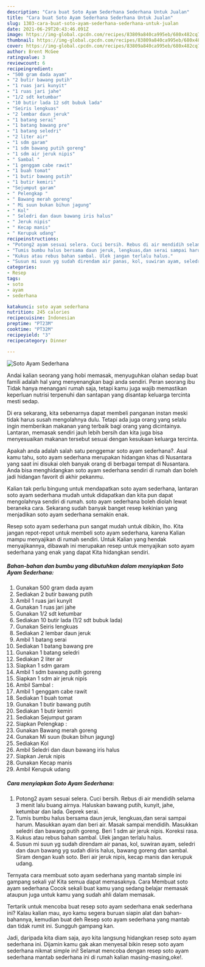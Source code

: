 ```yaml
---
description: "Cara buat Soto Ayam Sederhana Sederhana Untuk Jualan"
title: "Cara buat Soto Ayam Sederhana Sederhana Untuk Jualan"
slug: 1303-cara-buat-soto-ayam-sederhana-sederhana-untuk-jualan
date: 2021-06-29T20:43:46.091Z
image: https://img-global.cpcdn.com/recipes/83809a840ca995eb/680x482cq70/soto-ayam-sederhana-foto-resep-utama.jpg
thumbnail: https://img-global.cpcdn.com/recipes/83809a840ca995eb/680x482cq70/soto-ayam-sederhana-foto-resep-utama.jpg
cover: https://img-global.cpcdn.com/recipes/83809a840ca995eb/680x482cq70/soto-ayam-sederhana-foto-resep-utama.jpg
author: Brent McGee
ratingvalue: 3
reviewcount: 6
recipeingredient:
- "500 gram dada ayam"
- "2 butir bawang putih"
- "1 ruas jari kunyit"
- "1 ruas jari jahe"
- "1/2 sdt ketumbar"
- "10 butir lada 12 sdt bubuk lada"
- "Seiris lengkuas"
- "2 lembar daun jeruk"
- "1 batang serai"
- "1 batang bawang pre"
- "1 batang seledri"
- "2 liter air"
- "1 sdm garam"
- "1 sdm bawang putih goreng"
- "1 sdm air jeruk nipis"
- " Sambal "
- "1 genggam cabe rawit"
- "1 buah tomat"
- "1 butir bawang putih"
- "1 butir kemiri"
- "Sejumput garam"
- " Pelengkap "
- " Bawang merah goreng"
- " Mi suun bukan bihun jagung"
- " Kol"
- " Seledri dan daun bawang iris halus"
- " Jeruk nipis"
- " Kecap manis"
- " Kerupuk udang"
recipeinstructions:
- "Potong2 ayam sesuai selera. Cuci bersih. Rebus di air mendidih selama 3 menit lalu buang airnya. Haluskan bawang putih, kunyit, jahe, ketumbar dan lada. Geprek serai."
- "Tumis bumbu halus bersama daun jeruk, lengkuas,dan serai sampai harum. Masukkan ayam dan beri air. Masak sampai mendidih. Masukkan seledri dan bawang putih goreng. Beri 1 sdm air jeruk nipis. Koreksi rasa."
- "Kukus atau rebus bahan sambal. Ulek jangan terlalu halus."
- "Susun mi suun yg sudah direndam air panas, kol, suwiran ayam, seledri dan daun bawang yg sudah diiris halus, bawang goreng dan sambal. Siram dengan kuah soto. Beri air jeruk nipis, kecap manis dan kerupuk udang."
categories:
- Resep
tags:
- soto
- ayam
- sederhana

katakunci: soto ayam sederhana 
nutrition: 245 calories
recipecuisine: Indonesian
preptime: "PT23M"
cooktime: "PT32M"
recipeyield: "3"
recipecategory: Dinner

---
```



![Soto Ayam Sederhana](https://img-global.cpcdn.com/recipes/83809a840ca995eb/680x482cq70/soto-ayam-sederhana-foto-resep-utama.jpg)

Andai kalian seorang yang hobi memasak, menyuguhkan olahan sedap buat famili adalah hal yang menyenangkan bagi anda sendiri. Peran seorang ibu Tidak hanya menangani rumah saja, tetapi kamu juga wajib memastikan keperluan nutrisi terpenuhi dan santapan yang disantap keluarga tercinta mesti sedap.

Di era  sekarang, kita sebenarnya dapat membeli panganan instan meski tidak harus susah mengolahnya dulu. Tetapi ada juga orang yang selalu ingin memberikan makanan yang terbaik bagi orang yang dicintainya. Lantaran, memasak sendiri jauh lebih bersih dan kita juga bisa menyesuaikan makanan tersebut sesuai dengan kesukaan keluarga tercinta. 



Apakah anda adalah salah satu penggemar soto ayam sederhana?. Asal kamu tahu, soto ayam sederhana merupakan hidangan khas di Nusantara yang saat ini disukai oleh banyak orang di berbagai tempat di Nusantara. Anda bisa menghidangkan soto ayam sederhana sendiri di rumah dan boleh jadi hidangan favorit di akhir pekanmu.

Kalian tak perlu bingung untuk mendapatkan soto ayam sederhana, lantaran soto ayam sederhana mudah untuk didapatkan dan kita pun dapat mengolahnya sendiri di rumah. soto ayam sederhana boleh diolah lewat beraneka cara. Sekarang sudah banyak banget resep kekinian yang menjadikan soto ayam sederhana semakin enak.

Resep soto ayam sederhana pun sangat mudah untuk dibikin, lho. Kita jangan repot-repot untuk membeli soto ayam sederhana, karena Kalian mampu menyajikan di rumah sendiri. Untuk Kalian yang hendak menyajikannya, dibawah ini merupakan resep untuk menyajikan soto ayam sederhana yang enak yang dapat Kita hidangkan sendiri.

<!--inarticleads1-->

##### Bahan-bahan dan bumbu yang dibutuhkan dalam menyiapkan Soto Ayam Sederhana:

1. Gunakan 500 gram dada ayam
1. Sediakan 2 butir bawang putih
1. Ambil 1 ruas jari kunyit
1. Gunakan 1 ruas jari jahe
1. Gunakan 1/2 sdt ketumbar
1. Sediakan 10 butir lada (1/2 sdt bubuk lada)
1. Gunakan Seiris lengkuas
1. Sediakan 2 lembar daun jeruk
1. Ambil 1 batang serai
1. Sediakan 1 batang bawang pre
1. Gunakan 1 batang seledri
1. Sediakan 2 liter air
1. Siapkan 1 sdm garam
1. Ambil 1 sdm bawang putih goreng
1. Siapkan 1 sdm air jeruk nipis
1. Ambil  Sambal :
1. Ambil 1 genggam cabe rawit
1. Sediakan 1 buah tomat
1. Gunakan 1 butir bawang putih
1. Sediakan 1 butir kemiri
1. Sediakan Sejumput garam
1. Siapkan  Pelengkap :
1. Gunakan  Bawang merah goreng
1. Gunakan  Mi suun (bukan bihun jagung)
1. Sediakan  Kol
1. Ambil  Seledri dan daun bawang iris halus
1. Siapkan  Jeruk nipis
1. Gunakan  Kecap manis
1. Ambil  Kerupuk udang




<!--inarticleads2-->

##### Cara menyiapkan Soto Ayam Sederhana:

1. Potong2 ayam sesuai selera. Cuci bersih. Rebus di air mendidih selama 3 menit lalu buang airnya. Haluskan bawang putih, kunyit, jahe, ketumbar dan lada. Geprek serai.
1. Tumis bumbu halus bersama daun jeruk, lengkuas,dan serai sampai harum. Masukkan ayam dan beri air. Masak sampai mendidih. Masukkan seledri dan bawang putih goreng. Beri 1 sdm air jeruk nipis. Koreksi rasa.
1. Kukus atau rebus bahan sambal. Ulek jangan terlalu halus.
1. Susun mi suun yg sudah direndam air panas, kol, suwiran ayam, seledri dan daun bawang yg sudah diiris halus, bawang goreng dan sambal. Siram dengan kuah soto. Beri air jeruk nipis, kecap manis dan kerupuk udang.




Ternyata cara membuat soto ayam sederhana yang mantab simple ini gampang sekali ya! Kita semua dapat memasaknya. Cara Membuat soto ayam sederhana Cocok sekali buat kamu yang sedang belajar memasak ataupun juga untuk kamu yang sudah ahli dalam memasak.

Tertarik untuk mencoba buat resep soto ayam sederhana enak sederhana ini? Kalau kalian mau, ayo kamu segera buruan siapin alat dan bahan-bahannya, kemudian buat deh Resep soto ayam sederhana yang mantab dan tidak rumit ini. Sungguh gampang kan. 

Jadi, daripada kita diam saja, ayo kita langsung hidangkan resep soto ayam sederhana ini. Dijamin kamu gak akan menyesal bikin resep soto ayam sederhana nikmat simple ini! Selamat mencoba dengan resep soto ayam sederhana mantab sederhana ini di rumah kalian masing-masing,oke!.

